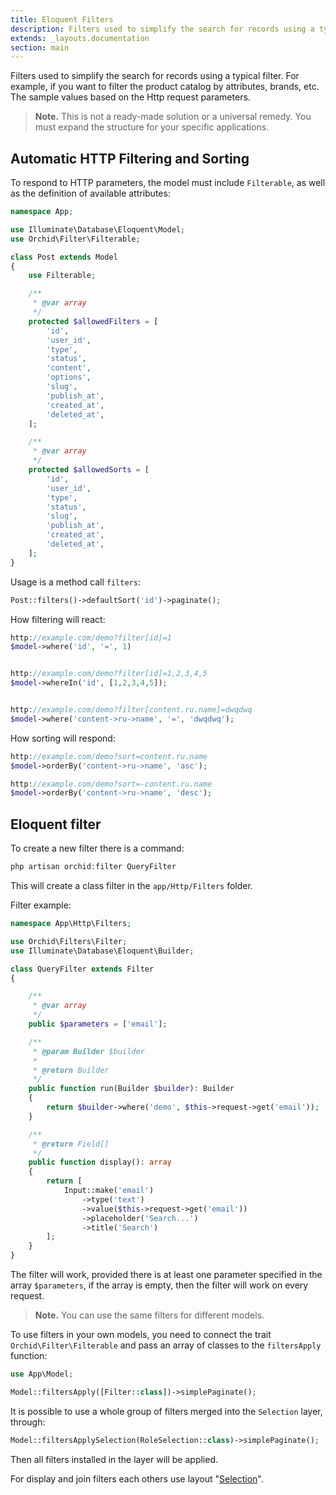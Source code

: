 ```yaml
---
title: Eloquent Filters
description: Filters used to simplify the search for records using a typical filter.
extends: _layouts.documentation
section: main
---
```


Filters used to simplify the search for records using a typical filter.
For example, if you want to filter the product catalog by attributes, brands, etc.
The sample values based on the Http request parameters.

> **Note.** This is not a ready-made solution or a universal remedy.
You must expand the structure for your specific applications.


## Automatic HTTP Filtering and Sorting

To respond to HTTP parameters, the model must include `Filterable`, as well as the definition of available
attributes:

```php
namespace App;

use Illuminate\Database\Eloquent\Model;
use Orchid\Filter\Filterable;

class Post extends Model
{
    use Filterable;

    /**
     * @var array
     */
    protected $allowedFilters = [
        'id',
        'user_id',
        'type',
        'status',
        'content',
        'options',
        'slug',
        'publish_at',
        'created_at',
        'deleted_at',
    ];

    /**
     * @var array
     */
    protected $allowedSorts = [
        'id',
        'user_id',
        'type',
        'status',
        'slug',
        'publish_at',
        'created_at',
        'deleted_at',
    ];
}
```

Usage is a method call `filters`:

```php
Post::filters()->defaultSort('id')->paginate();
```

How filtering will react:

```php
http://example.com/demo?filter[id]=1
$model->where('id', '=', 1)


http://example.com/demo?filter[id]=1,2,3,4,5
$model->whereIn('id', [1,2,3,4,5]);


http://example.com/demo?filter[content.ru.name]=dwqdwq
$model->where('content->ru->name', '=', 'dwqdwq');

```

How sorting will respond:

```php
http://example.com/demo?sort=content.ru.name
$model->orderBy('content->ru->name', 'asc');

http://example.com/demo?sort=-content.ru.name
$model->orderBy('content->ru->name', 'desc');
```


## Eloquent filter

To create a new filter there is a command:

```php
php artisan orchid:filter QueryFilter
```

This will create a class filter in the `app/Http/Filters` folder.


Filter example:
```php
namespace App\Http\Filters;

use Orchid\Filters\Filter;
use Illuminate\Database\Eloquent\Builder;

class QueryFilter extends Filter
{

    /**
     * @var array
     */
    public $parameters = ['email'];

    /**
     * @param Builder $builder
     *
     * @return Builder
     */
    public function run(Builder $builder): Builder
    {
        return $builder->where('demo', $this->request->get('email'));
    }

    /**
     * @return Field[]
     */
    public function display(): array
    {
        return [
            Input::make('email')
                ->type('text')
                ->value($this->request->get('email'))
                ->placeholder('Search...')
                ->title('Search')
        ];
    }
}
```

The filter will work, provided there is at least one parameter specified in the array `$parameters`,
if the array is empty, then the filter will work on every request.

> **Note.** You can use the same filters for different models.

To use filters in your own models,
you need to connect the trait `Orchid\Filter\Filterable` and pass an array of classes to the `filtersApply` function:

```php
use App\Model;

Model::filtersApply([Filter::class])->simplePaginate();
```

It is possible to use a whole group of filters merged into the `Selection` layer, through:

```php
Model::filtersApplySelection(RoleSelection::class)->simplePaginate();
```

Then all filters installed in the layer will be applied.

For display and join filters each others use layout "[Selection](https://orchid.software/en/docs/grouping/#selection)".
